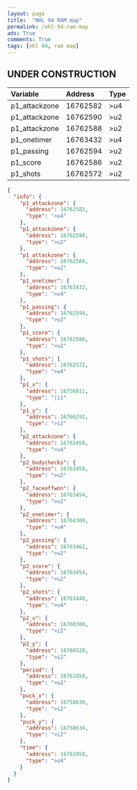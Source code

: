 ```yaml
---
layout: page
title:  "NHL 94 RAM map"
permalink: /nhl-94-ram-map
ads: True
comments: True
tags: [nhl 94, ram map]
---
```


## UNDER CONSTRUCTION

| Variable       	   | Address          | Type |
|:-----------------|:-------------------|:--------------------------|
| p1_attackzone    | 16762582 | >u4       |
| p1_attackzone  |    16762590   | >u2             |
| p1_attackzone |      16762588 | >u2              |
| p1_onetimer  |     16763432| >u4         |
| p1_passing   |      16762594  | >u2           |  
| p1_score   |        16762586 | >u2              |
| p1_shots |    16762572   | >u2          |    



```json
{
  "info": {
    "p1_attackzone": {
      "address": 16762582,
      "type": ">u4"
    },
    "p1_attackzone": {
      "address": 16762590,
      "type": ">u2"
    },
    "p1_attackzone": {
      "address": 16762588,
      "type": ">u2"
    },
    "p1_onetimer": {
      "address": 16763432,
      "type": ">u4"
    },
    "p1_passing": {
      "address": 16762594,
      "type": ">u2"
    },
    "p1_score": {
      "address": 16762586,
      "type": ">u2"
    },
    "p1_shots": {
      "address": 16762572,
      "type": ">u4"
    },
    "p1_x": {
      "address": 16756811,
      "type": "|i1"
    },
    "p1_y": {
      "address": 16760292,
      "type": ">i2"
    },
    "p2_attackzone": {
      "address": 16763450,
      "type": ">u4"
    },
    "p2_bodychecks": {
      "address": 16763458,
      "type": ">u2"
    },
    "p2_faceoffwon": {
      "address": 16763454,
      "type": ">u2"
    },
    "p2_onetimer": {
      "address": 16764300,
      "type": ">u4"
    },
    "p2_passing": {
      "address": 16763462,
      "type": ">u2"
    },
    "p2_score": {
      "address": 16763454,
      "type": ">u2"
    },
    "p2_shots": {
      "address": 16763440,
      "type": ">u4"
    },
    "p2_x": {
      "address": 16760300,
      "type": ">i2"
    },
    "p2_y": {
      "address": 16760320,
      "type": ">i2"
    },
    "period": {
      "address": 16761958,
      "type": ">u2"
    },
    "puck_x": {
      "address": 16758630,
      "type": ">i2"
    },
    "puck_y": {
      "address": 16758634,
      "type": ">i2"
    },
    "time": {
      "address": 16761958,
      "type": ">u4"
    }
  }
}
```